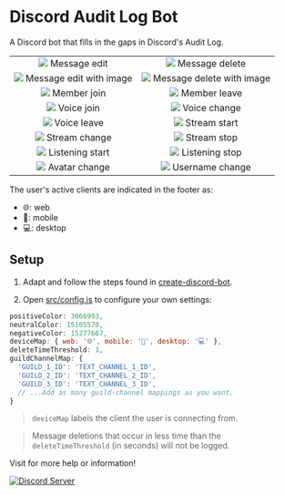 # Discord Audit Log Bot

A Discord bot that fills in the gaps in Discord's Audit Log.

| | |
|:-:|:-:|
|<img src="https://raw.githubusercontent.com/peterthehan/discord-audit-log-bot/master/assets/messageEdit.png"> Message edit|<img src="https://raw.githubusercontent.com/peterthehan/discord-audit-log-bot/master/assets/messageDelete.png"> Message delete|
|<img src="https://raw.githubusercontent.com/peterthehan/discord-audit-log-bot/master/assets/messageEditWithImage.png"> Message edit with image|<img src="https://raw.githubusercontent.com/peterthehan/discord-audit-log-bot/master/assets/messageDeleteWithImage.png"> Message delete with image|
|<img src="https://raw.githubusercontent.com/peterthehan/discord-audit-log-bot/master/assets/memberJoin.png"> Member join|<img src="https://raw.githubusercontent.com/peterthehan/discord-audit-log-bot/master/assets/memberLeave.png"> Member leave|
|<img src="https://raw.githubusercontent.com/peterthehan/discord-audit-log-bot/master/assets/voiceJoin.png"> Voice join|<img src="https://raw.githubusercontent.com/peterthehan/discord-audit-log-bot/master/assets/voiceChange.png"> Voice change|
|<img src="https://raw.githubusercontent.com/peterthehan/discord-audit-log-bot/master/assets/voiceLeave.png"> Voice leave|<img src="https://raw.githubusercontent.com/peterthehan/discord-audit-log-bot/master/assets/streamStart.png"> Stream start|
|<img src="https://raw.githubusercontent.com/peterthehan/discord-audit-log-bot/master/assets/streamChange.png"> Stream change|<img src="https://raw.githubusercontent.com/peterthehan/discord-audit-log-bot/master/assets/streamStop.png"> Stream stop|
|<img src="https://raw.githubusercontent.com/peterthehan/discord-audit-log-bot/master/assets/listeningStart.png"> Listening start|<img src="https://raw.githubusercontent.com/peterthehan/discord-audit-log-bot/master/assets/listeningStop.png"> Listening stop|
|<img src="https://raw.githubusercontent.com/peterthehan/discord-audit-log-bot/master/assets/avatarChange.png"> Avatar change|<img src="https://raw.githubusercontent.com/peterthehan/discord-audit-log-bot/master/assets/usernameChange.png"> Username change|

The user's active clients are indicated in the footer as:
- 🌐: web
- 📱: mobile
- 💻: desktop

## Setup

1. Adapt and follow the steps found in [create-discord-bot](https://github.com/peterthehan/create-discord-bot).

2. Open [src/config.js](https://github.com/peterthehan/discord-audit-log-bot/blob/master/src/config.js) to configure your own settings:

```js
positiveColor: 3066993,
neutralColor: 15105570,
negativeColor: 15277667,
deviceMap: { web: '🌐', mobile: '📱', desktop: '💻' },
deleteTimeThreshold: 1,
guildChannelMap: {
  'GUILD_1_ID': 'TEXT_CHANNEL_1_ID',
  'GUILD_2_ID': 'TEXT_CHANNEL_2_ID',
  'GUILD_3_ID': 'TEXT_CHANNEL_3_ID',
  // ...Add as many guild-channel mappings as you want.
}
```

> `deviceMap` labels the client the user is connecting from.

> Message deletions that occur in less time than the `deleteTimeThreshold` (in seconds) will not be logged.

Visit for more help or information!

<a href="https://discord.gg/WjEFnzC">
  <img src="https://discordapp.com/api/guilds/258167954913361930/embed.png?style=banner2" title="Discord Server"/>
</a>
